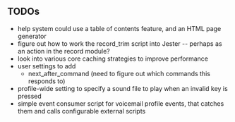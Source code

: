 ## TODOs
 * help system could use a table of contents feature, and an HTML page
   generator
 * figure out how to work the record_trim script into Jester -- perhaps as an
   action in the record module?
 * look into various core caching strategies to improve performance
 * user settings to add
   - next_after_command (need to figure out which commands this responds to)
 * profile-wide setting to specify a sound file to play when an invalid key is
   pressed
 * simple event consumer script for voicemail profile events, that catches
   them and calls configurable external scripts
